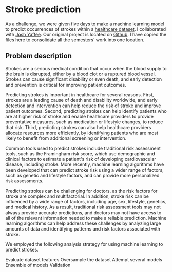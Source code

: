 # Stroke prediction
As a challenge, we were given five days to make a machine learning model to predict occurrences of strokes within a [healthcare dataset](https://github.com/SeventhPrize/INDE_577_Data_Science_and_Machine_Learning/blob/main/Data/healthcare-dataset-stroke-data.csv). I collaborated with [Josh Yaffee](https://github.com/joshyaffee). Our original project is located on [Github](https://github.com/joshyaffee/healthcare_stroke_ML). I have copied the files here to consolidate all the semesters' work into one location.

## Problem description
Strokes are a serious medical condition that occur when the blood supply to the brain is disrupted, either by a blood clot or a ruptured blood vessel. Strokes can cause significant disability or even death, and early detection and prevention is critical for improving patient outcomes.

Predicting strokes is important in healthcare for several reasons. First, strokes are a leading cause of death and disability worldwide, and early detection and intervention can help reduce the risk of stroke and improve patient outcomes. Second, predicting strokes can help identify patients who are at higher risk of stroke and enable healthcare providers to provide preventative measures, such as medication or lifestyle changes, to reduce that risk. Third, predicting strokes can also help healthcare providers allocate resources more efficiently, by identifying patients who are most likely to benefit from additional screening or intervention.

Common tools used to predict strokes include traditional risk assessment tools, such as the Framingham risk score, which use demographic and clinical factors to estimate a patient's risk of developing cardiovascular disease, including stroke. More recently, machine learning algorithms have been developed that can predict stroke risk using a wider range of factors, such as genetic and lifestyle factors, and can provide more personalized risk assessments.

Predicting strokes can be challenging for doctors, as the risk factors for stroke are complex and multifactorial. In addition, stroke risk can be influenced by a wide range of factors, including age, sex, lifestyle, genetics, and medical history. As a result, traditional risk assessment tools may not always provide accurate predictions, and doctors may not have access to all of the relevant information needed to make a reliable prediction. Machine learning algorithms can help address these challenges by analyzing large amounts of data and identifying patterns and risk factors associated with stroke.

We employed the following analysis strategy for using machine learning to predict strokes.

Evaluate dataset features
Oversample the dataset
Attempt several models
Ensemble of models
Validation

